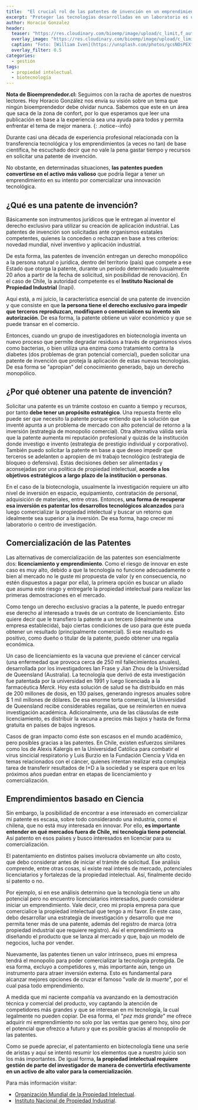```yaml
---
title:  "El crucial rol de las patentes de invención en un emprendimiento biotecnológico"
excerpt: "Proteger las tecnologías desarrolladas en un laboratorio es una actividad indispensable que el emprendedor debe aprender a gestionar. Aquí te damos algunas claves para entender el valor estratégico y comercial que tienen las patentes de invención."
author: Horacio Gonzalez
header:
  teaser: "https://res.cloudinary.com/bioemp/image/upload/c_limit,f_auto,q_auto,w_400/b2/patentes-RZmQZw.jpg"
  overlay_image: "https://res.cloudinary.com/bioemp/image/upload/c_limit,f_auto,q_auto,w_1200/b2/patentes-RZmQZw.jpg"
  caption: "Foto: [William Iven](https://unsplash.com/photos/gcsNOsPEXfs) @ Unsplash"
  overlay_filter: 0.5
categories:
  - gestión
tags:
  - propiedad intelectual
  - biotecnología
---
```


**Nota de Bioemprendedor.cl:** Seguimos con la racha de aportes de nuestros lectores. Hoy Horacio González nos envía su visión sobre un tema que ningún bioemprendedor debe olvidar nunca. Sabemos que este en un área que saca de la zona de confort, por lo que esperamos que leer una publicación en base a la experiencia sea una ayuda para todos y permita enfrentar el tema de mejor manera.
{: .notice--info}

Durante casi una década de experiencia profesional relacionada con la transferencia tecnológica y los emprendimientos (a veces no tan) de base científica, he escuchado decir que no vale la pena gastar tiempo y recursos en solicitar una patente de invención.

No obstante, en determinadas situaciones, **las patentes pueden convertirse en el activo más valioso** que podría llegar a tener un emprendimiento en su intento por comercializar una innovación tecnológica.

## ¿Qué es una patente de invención?

Básicamente son instrumentos jurídicos que le entregan al inventor el derecho exclusivo para utilizar su creación de aplicación industrial. Las patentes de invención son solicitadas ante organismos estatales competentes, quienes la conceden o rechazan en base a tres criterios: novedad mundial, nivel inventivo y aplicación industrial.

De esta forma, las patentes de invención entregan un derecho monopólico a la persona natural o jurídica, dentro del territorio (país) que compete a ese Estado que otorga la patente, durante un período determinado (usualmente 20 años a partir de la fecha de solicitud, sin posibilidad de renovación). En el caso de Chile, la autoridad competente es el **Instituto Nacional de Propiedad Industrial** (Inapi).

Aquí está, a mi juicio, la característica esencial de una patente de invención y que consiste en que **la persona tiene el derecho exclusivo para impedir que terceros reproduzcan, modifiquen o comercialicen su invento sin autorización**. De esa forma, la patente obtiene un valor económico y que se puede transar en el comercio.

Entonces, cuando un grupo de investigadores en biotecnología inventa un nuevo proceso que permite degradar residuos a través de organismos vivos como bacterias, o bien utiliza una enzima como tratamiento contra la diabetes (dos problemas de gran potencial comercial), pueden solicitar una patente de invención que proteja la aplicación de estas nuevas tecnologías. De esa forma se "apropian" del conocimiento generado, bajo un derecho monopólico.

## ¿Por qué obtener una patente de invención?

Solicitar una patente es un trámite costoso en cuanto a tiempo y recursos, por tanto **debe tener un propósito estratégico**. Una repuesta frente ello puede ser que necesito la patente porque entiendo que la solución que inventé apunta a un problema de mercado con alto potencial de retorno a la inversión (estrategia de monopolio comercial). Otra alternativa válida sería que la patente aumenta mi reputación profesional y quizás de la institución donde investigo e invento (estrategia de prestigio individual y corporativo). También puedo solicitar la patente en base a que deseo impedir que terceros se adelanten o apropien de mi trabajo tecnológico (estrategia de bloqueo o defensiva). Estas decisiones deben ser alimentadas y aconsejadas por una política de propiedad intelectual, **acorde a los objetivos estratégicos a largo plazo de la institución o personas**.

En el caso de la biotecnología, usualmente la investigación requiere un alto nivel de inversión en espacio, equipamiento, contratación de personal, adquisición de materiales, entre otras. Entonces, **una forma de recuperar esa inversión es patentar los desarrollos tecnológicos alcanzados** para luego comercializar la propiedad intelectual y buscar un retorno que idealmente sea superior a la inversión. De esa forma, hago crecer mi laboratorio o centro de investigación.

## Comercialización de las Patentes

Las alternativas de comercialización de las patentes son esencialmente dos: **licenciamiento y emprendimiento**. Como el riesgo de innovar en este caso es muy alto, debido a que la tecnología no funcione adecuadamente o bien al mercado no le guste mi propuesta de valor (y en consecuencia, no estén dispuestos a pagar por ella), la primera opción es buscar un aliado que asuma este riesgo y entregarle la propiedad intelectual para realizar las primeras demostraciones en el mercado.

Como tengo un derecho exclusivo gracias a la patente, le puedo entregar ese derecho al interesado a través de un contrato de licenciamiento. Esto quiere decir que le transfiero la patente a un tercero (idealmente una empresa establecida), bajo ciertas condiciones de uso para que éste pueda obtener un resultado (principalmente comercial). Si ese resultado es positivo, como dueño o titular de la patente, puedo obtener una regalía económica.

Un caso de licenciamiento es la vacuna que previene el cáncer cervical (una enfermedad que provoca cerca de 250 mil fallecimientos anuales), desarrollada por los investigadores Ian Frase y Jian Zhou de la Universidad de Queensland (Australia). La tecnología que derivó de esta investigación fue patentada por la universidad en 1991 y luego licenciada a la farmacéutica _Merck_. Hoy esta solución de salud se ha distribuido en más de 200 millones de dosis, en 130 países, generando ingresos anuales sobre $ 1 mil millones de dólares. De esa enorme torta comercial, la Universidad de Queensland recibe considerables regalías, que se reinvierten en nueva investigación académica. Adicionalmente, una de las cláusulas de este licenciamiento, es distribuir la vacuna a precios más bajos y hasta de forma gratuita en países de bajos ingresos.

Casos de gran impacto como éste son escasos en el mundo académico, pero posibles gracias a las patentes. En Chile, existen esfuerzos similares como los de Alexis Kalergis en la Universidad Católica para combatir el virus sincicial respiratorio y Luis Burzio en la Fundación Ciencia y Vida en temas relacionados con el cáncer, quienes intentan realizar esta compleja tarea de transferir resultados de I+D a la sociedad y se espera que en los próximos años puedan entrar en etapas de licenciamiento y comercialización.

## Emprendimientos basado en Ciencia

Sin embargo, la posibilidad de encontrar a ese interesado en comercializar mi patente es escasa, sobre todo considerando una industria, como el chilena, que no está muy interesada en innovar. Por ello, **es importante entender en qué mercados fuera de Chile, mi tecnología tiene potencial**. Así patento en esos países y busco interesados en licenciar para su comercialización.

El patentamiento en distintos países involucra obviamente un alto costo, que debo considerar antes de iniciar el trámite de solicitud. Ese análisis comprende, entre otras cosas, si existe real interés de mercado, potenciales licenciatarios y fortalezas de la propiedad intelectual. Así, finalmente decido si patento o no.

Por ejemplo, si en ese análisis determino que la tecnología tiene un alto potencial pero no encuentro licenciatarios interesados, puedo considerar iniciar un emprendimiento. Vale decir, creo mi propia empresa para que comercialice la propiedad intelectual que tengo a mi favor. En este caso, debo desarrollar una estrategia de investigación y desarrollo que me permita tener más de una patente, además del registro de marca (otra propiedad industrial que requiere registro). Así el emprendimiento va diseñando el producto que se lanza al mercado y que, bajo un modelo de negocios, lucha por vender.

Nuevamente, las patentes tienen un valor intrínseco, pues mi empresa tendrá el monopolio para poder comercializar la tecnología protegida. De esa forma, excluyo a competidores y, más importante aún, tengo un instrumento para atraer inversión externa. Esto es fundamental para alcanzar mejores opciones de cruzar el famoso "_valle de la muerte_", por el cual pasa todo emprendimiento.

A medida que mi naciente compañía va avanzando en la demostración técnica y comercial del producto, voy captando la atención de competidores más grandes y que se interesan en mi tecnología, la cual legalmente no pueden copiar. De esa forma, el "_pez más grande_" me ofrece adquirir mi emprendimiento no solo por las ventas que genero hoy, sino por el potencial que ofrezco a futuro y que es posible gracias al monopolio de las patentes.

Como se puede apreciar, el patentamiento en biotecnología tiene una serie de aristas y aquí se intentó resumir los elementos que a nuestro juicio son los más importantes. De igual forma, **la propiedad intelectual requiere gestión de parte del investigador de manera de convertirla efectivamente en un activo de alto valor para la comercialización**.

Para más información visitar:
* [Organización Mundial de la Propiedad Intelectual](http://www.wipo.int/portal/es/).
* [Instituto Nacional de Propiedad Industrial](http://www.inapi.cl).
